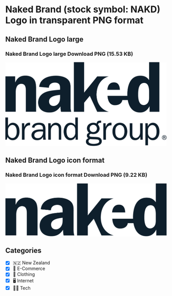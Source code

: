 # Naked Brand (stock symbol: NAKD) Logo in transparent PNG format

## Naked Brand Logo large

### Naked Brand Logo large Download PNG (15.53 KB)

![Naked Brand Logo large Download PNG (15.53 KB)](/img/orig/NAKD_BIG-21861056.png)

## Naked Brand Logo icon format

### Naked Brand Logo icon format Download PNG (9.22 KB)

![Naked Brand Logo icon format Download PNG (9.22 KB)](/img/orig/NAKD-97da8b40.png)



## Categories
- [x] 🇳🇿 New Zealand
- [x] 🛒 E-Commerce
- [x] 👚 Clothing
- [x] 🖥️ Internet
- [x] 👩‍💻 Tech
